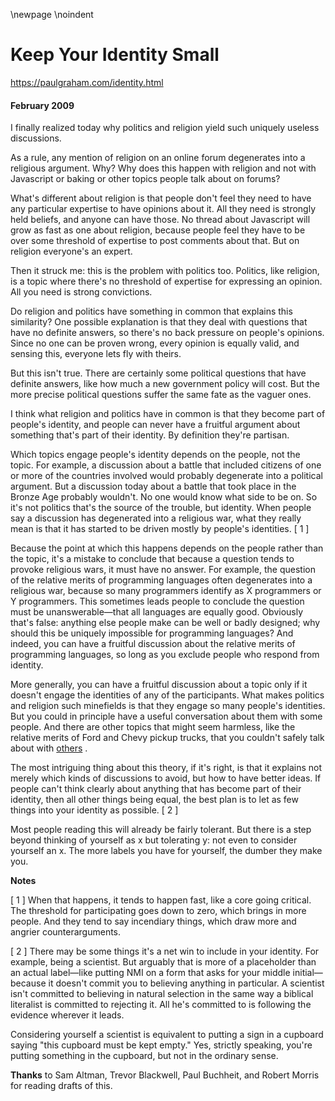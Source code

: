 \newpage
\noindent

Keep Your Identity Small
========================


  

<https://paulgraham.com/identity.html>
  

#### February 2009


  

  

 I finally realized today why politics and religion yield such
uniquely useless discussions.
   

  

 As a rule, any mention of religion on an online forum degenerates
into a religious argument. Why? Why does this happen with religion
and not with Javascript or baking or other topics people talk about
on forums?
   

  

 What's different about religion is that people don't feel they need
to have any particular expertise to have opinions about
it. All they need is strongly held beliefs, and anyone can have
those. No thread about Javascript will grow as fast as one about
religion, because people feel they have to be over some threshold
of expertise to post comments about that. But on religion everyone's
an expert.
   

  

 Then it struck me: this is the problem with politics too. Politics,
like religion, is a topic where there's no threshold of expertise
for expressing an opinion. All you need is strong convictions.
   

  

 Do religion and politics have something in common that explains
this similarity? One possible explanation is that they deal with
questions that have no definite answers, so there's no back pressure
on people's opinions. Since no one can be proven wrong, every
opinion is equally valid, and sensing this, everyone lets fly with
theirs.
   

  

 But this isn't true. There are certainly some political questions
that have definite answers, like how much a new government policy
will cost. But the more precise political questions suffer the
same fate as the vaguer ones.
   

  

 I think what religion and politics have in common is that they
become part of people's identity, and people can never have a
fruitful argument about something that's part of their identity.
By definition they're partisan.
   

  

 Which topics engage people's identity depends on the people, not
the topic. For example, a discussion about a battle that included
citizens of one or more of the countries involved would probably
degenerate into a political argument. But a discussion today about
a battle that took place in the Bronze Age probably wouldn't. No
one would know what side to be on. So it's not politics that's the
source of the trouble, but identity. When people say a discussion
has degenerated into a religious war, what they really mean is that
it has started to be driven mostly by people's identities.
 \[
 1
 ]
   

  

 Because the point at which this happens depends on the people rather
than the topic, it's a mistake to conclude that because a question
tends to provoke religious wars, it must have no answer. For example,
the question of the relative merits of programming languages often
degenerates into a religious war, because so many programmers
identify as X programmers or Y programmers. This sometimes leads
people to conclude the question must be unanswerable—that all
languages are equally good. Obviously that's false: anything else
people make can be well or badly designed; why should this be
uniquely impossible for programming languages? And indeed, you can
have a fruitful discussion about the relative merits of programming
languages, so long as you exclude people who respond from identity.
   

  

 More generally, you can have a fruitful discussion about a topic
only if it doesn't engage the identities of any of the
participants. What makes politics and religion such minefields is
that they engage so many people's identities. But you could in
principle have a useful conversation about them with some people.
And there are other topics that might seem harmless, like the
relative merits of Ford and Chevy pickup trucks, that you couldn't
safely talk about with
 [others](http://www.theledger.com/apps/pbcs.dll/article?AID=/20060418/NEWS/604180378/1039) 
 .
   

  

 The most intriguing thing about this theory, if it's right, is that
it explains not merely which kinds of discussions to avoid, but how
to have better ideas. If people can't think clearly about anything
that has become part of their identity, then all other things being
equal, the best plan is to let as few things into your identity as
possible.
 \[
 2
 ]
   

  

 Most people reading this will already be fairly tolerant. But there
is a step beyond thinking of yourself as x but tolerating y: not
even to consider yourself an x. The more labels you have for
yourself, the dumber they make you.
   

  

  

  

  

  

  

  

**Notes** 
  

  

 \[
 1
 ]
When that happens, it tends to happen fast, like a core going
critical. The threshold for participating goes down to zero, which
brings in more people. And they tend to say incendiary things,
which draw more and angrier counterarguments.
   

  

 \[
 2
 ]
There may be some things it's a net win to include in your
identity. For example, being a scientist. But arguably that is
more of a placeholder than an actual label—like putting NMI on a
form that asks for your middle initial—because it doesn't commit
you to believing anything in particular. A scientist isn't committed
to believing in natural selection in the same way a biblical
literalist is committed to rejecting it. All he's committed to is
following the evidence wherever it leads.
   

  

 Considering yourself a scientist is equivalent to putting a sign
in a cupboard saying "this cupboard must be kept empty." Yes,
strictly speaking, you're putting something in the cupboard, but
not in the ordinary sense.
   

  

**Thanks** 
 to Sam Altman, Trevor Blackwell, Paul Buchheit, and Robert
Morris for reading drafts of this.
   

  


